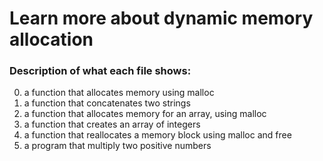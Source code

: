 # Learn more about dynamic memory allocation

### Description of what each file shows:
0. a function that allocates memory using malloc
1. a function that concatenates two strings
2. a function that allocates memory for an array, using malloc
3. a function that creates an array of integers
100. a function that reallocates a memory block using malloc and free
101. a program that multiply two positive numbers

